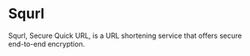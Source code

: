 # Squrl
Squrl, Secure Quick URL, is a URL shortening service that offers secure end-to-end encryption.
